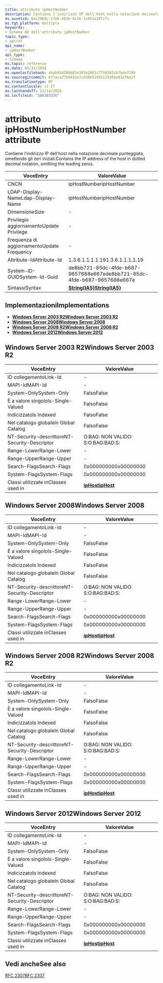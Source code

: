 ```yaml
---
title: attributo ipHostNumber
description: Contiene l'indirizzo IP dell'host nella notazione decimale punteggiata, omettendo gli zeri iniziali.
ms.assetid: 0ac29b9c-17eb-483e-9c1b-1c853a197cfc
ms.tgt_platform: multiple
keywords:
- Schema AD dell'attributo ipHostNumber
topic_type:
- apiref
api_name:
- ipHostNumber
api_type:
- Schema
ms.topic: reference
ms.date: 05/31/2018
ms.openlocfilehash: 44ab93428b683e39fe2081c7f58262cb7bde7280
ms.sourcegitcommit: b77ace27b0432e7cd3863191b11926be032fbe2f
ms.translationtype: MT
ms.contentlocale: it-IT
ms.lasthandoff: 12/14/2020
ms.locfileid: "106303336"
---
```

# <a name="iphostnumber-attribute"></a><span data-ttu-id="229da-104">attributo ipHostNumber</span><span class="sxs-lookup"><span data-stu-id="229da-104">ipHostNumber attribute</span></span>

<span data-ttu-id="229da-105">Contiene l'indirizzo IP dell'host nella notazione decimale punteggiata, omettendo gli zeri iniziali.</span><span class="sxs-lookup"><span data-stu-id="229da-105">Contains the IP address of the host in dotted decimal notation, omitting the leading zeros.</span></span>



| <span data-ttu-id="229da-106">Voce</span><span class="sxs-lookup"><span data-stu-id="229da-106">Entry</span></span> | <span data-ttu-id="229da-107">Valore</span><span class="sxs-lookup"><span data-stu-id="229da-107">Value</span></span> |
|-------------------|--------------------------------------|
| <span data-ttu-id="229da-108">CN</span><span class="sxs-lookup"><span data-stu-id="229da-108">CN</span></span>                | <span data-ttu-id="229da-109">ipHostNumber</span><span class="sxs-lookup"><span data-stu-id="229da-109">ipHostNumber</span></span>                         |
| <span data-ttu-id="229da-110">LDAP-Display-Name</span><span class="sxs-lookup"><span data-stu-id="229da-110">Ldap-Display-Name</span></span> | <span data-ttu-id="229da-111">ipHostNumber</span><span class="sxs-lookup"><span data-stu-id="229da-111">ipHostNumber</span></span>                         |
| <span data-ttu-id="229da-112">Dimensione</span><span class="sxs-lookup"><span data-stu-id="229da-112">Size</span></span>              | \-                                   |
| <span data-ttu-id="229da-113">Privilegio aggiornamento</span><span class="sxs-lookup"><span data-stu-id="229da-113">Update Privilege</span></span>  | \-                                   |
| <span data-ttu-id="229da-114">Frequenza di aggiornamento</span><span class="sxs-lookup"><span data-stu-id="229da-114">Update Frequency</span></span>  | \-                                   |
| <span data-ttu-id="229da-115">Attribute-Id</span><span class="sxs-lookup"><span data-stu-id="229da-115">Attribute-Id</span></span>      | <span data-ttu-id="229da-116">1.3.6.1.1.1.1.19</span><span class="sxs-lookup"><span data-stu-id="229da-116">1.3.6.1.1.1.1.19</span></span>                     |
| <span data-ttu-id="229da-117">System-ID-GUID</span><span class="sxs-lookup"><span data-stu-id="229da-117">System-Id-Guid</span></span>    | <span data-ttu-id="229da-118">de8bb721-85dc-4fde-b687-9657688e667e</span><span class="sxs-lookup"><span data-stu-id="229da-118">de8bb721-85dc-4fde-b687-9657688e667e</span></span> |
| <span data-ttu-id="229da-119">Sintassi</span><span class="sxs-lookup"><span data-stu-id="229da-119">Syntax</span></span>            | [<span data-ttu-id="229da-120">**String(IA5)**</span><span class="sxs-lookup"><span data-stu-id="229da-120">**String(IA5)**</span></span>](s-string-ia5.md)  |



## <a name="implementations"></a><span data-ttu-id="229da-121">Implementazioni</span><span class="sxs-lookup"><span data-stu-id="229da-121">Implementations</span></span>

-   [<span data-ttu-id="229da-122">**Windows Server 2003 R2**</span><span class="sxs-lookup"><span data-stu-id="229da-122">**Windows Server 2003 R2**</span></span>](#windows-server-2003-r2)
-   [<span data-ttu-id="229da-123">**Windows Server 2008**</span><span class="sxs-lookup"><span data-stu-id="229da-123">**Windows Server 2008**</span></span>](#windows-server-2008)
-   [<span data-ttu-id="229da-124">**Windows Server 2008 R2**</span><span class="sxs-lookup"><span data-stu-id="229da-124">**Windows Server 2008 R2**</span></span>](#windows-server-2008-r2)
-   [<span data-ttu-id="229da-125">**Windows Server 2012**</span><span class="sxs-lookup"><span data-stu-id="229da-125">**Windows Server 2012**</span></span>](#windows-server-2012)

## <a name="windows-server-2003-r2"></a><span data-ttu-id="229da-126">Windows Server 2003 R2</span><span class="sxs-lookup"><span data-stu-id="229da-126">Windows Server 2003 R2</span></span>



| <span data-ttu-id="229da-127">Voce</span><span class="sxs-lookup"><span data-stu-id="229da-127">Entry</span></span> | <span data-ttu-id="229da-128">Valore</span><span class="sxs-lookup"><span data-stu-id="229da-128">Value</span></span> |
|------------------------|---------------------------------------|
| <span data-ttu-id="229da-129">ID collegamento</span><span class="sxs-lookup"><span data-stu-id="229da-129">Link-Id</span></span>                | \-                                    |
| <span data-ttu-id="229da-130">MAPI-Id</span><span class="sxs-lookup"><span data-stu-id="229da-130">MAPI-Id</span></span>                | \-                                    |
| <span data-ttu-id="229da-131">System-Only</span><span class="sxs-lookup"><span data-stu-id="229da-131">System-Only</span></span>            | <span data-ttu-id="229da-132">Falso</span><span class="sxs-lookup"><span data-stu-id="229da-132">False</span></span>                                 |
| <span data-ttu-id="229da-133">È a valore singolo</span><span class="sxs-lookup"><span data-stu-id="229da-133">Is-Single-Valued</span></span>       | <span data-ttu-id="229da-134">Falso</span><span class="sxs-lookup"><span data-stu-id="229da-134">False</span></span>                                 |
| <span data-ttu-id="229da-135">Indicizzato</span><span class="sxs-lookup"><span data-stu-id="229da-135">Is Indexed</span></span>             | <span data-ttu-id="229da-136">Falso</span><span class="sxs-lookup"><span data-stu-id="229da-136">False</span></span>                                 |
| <span data-ttu-id="229da-137">Nel catalogo globale</span><span class="sxs-lookup"><span data-stu-id="229da-137">In Global Catalog</span></span>      | <span data-ttu-id="229da-138">Falso</span><span class="sxs-lookup"><span data-stu-id="229da-138">False</span></span>                                 |
| <span data-ttu-id="229da-139">NT-Security-descrittore</span><span class="sxs-lookup"><span data-stu-id="229da-139">NT-Security-Descriptor</span></span> | <span data-ttu-id="229da-140">O:BAG: NON VALIDO: S:</span><span class="sxs-lookup"><span data-stu-id="229da-140">O:BAG:BAD:S:</span></span>                          |
| <span data-ttu-id="229da-141">Range-Lower</span><span class="sxs-lookup"><span data-stu-id="229da-141">Range-Lower</span></span>            | \-                                    |
| <span data-ttu-id="229da-142">Range-Upper</span><span class="sxs-lookup"><span data-stu-id="229da-142">Range-Upper</span></span>            | \-                                    |
| <span data-ttu-id="229da-143">Search-Flags</span><span class="sxs-lookup"><span data-stu-id="229da-143">Search-Flags</span></span>           | <span data-ttu-id="229da-144">0x00000000</span><span class="sxs-lookup"><span data-stu-id="229da-144">0x00000000</span></span>                            |
| <span data-ttu-id="229da-145">System-Flags</span><span class="sxs-lookup"><span data-stu-id="229da-145">System-Flags</span></span>           | <span data-ttu-id="229da-146">0x00000000</span><span class="sxs-lookup"><span data-stu-id="229da-146">0x00000000</span></span>                            |
| <span data-ttu-id="229da-147">Classi utilizzate in</span><span class="sxs-lookup"><span data-stu-id="229da-147">Classes used in</span></span>        | [<span data-ttu-id="229da-148">**ipHost**</span><span class="sxs-lookup"><span data-stu-id="229da-148">**ipHost**</span></span>](c-iphost.md)<br/> |



## <a name="windows-server-2008"></a><span data-ttu-id="229da-149">Windows Server 2008</span><span class="sxs-lookup"><span data-stu-id="229da-149">Windows Server 2008</span></span>



| <span data-ttu-id="229da-150">Voce</span><span class="sxs-lookup"><span data-stu-id="229da-150">Entry</span></span> | <span data-ttu-id="229da-151">Valore</span><span class="sxs-lookup"><span data-stu-id="229da-151">Value</span></span> |
|------------------------|---------------------------------------|
| <span data-ttu-id="229da-152">ID collegamento</span><span class="sxs-lookup"><span data-stu-id="229da-152">Link-Id</span></span>                | \-                                    |
| <span data-ttu-id="229da-153">MAPI-Id</span><span class="sxs-lookup"><span data-stu-id="229da-153">MAPI-Id</span></span>                | \-                                    |
| <span data-ttu-id="229da-154">System-Only</span><span class="sxs-lookup"><span data-stu-id="229da-154">System-Only</span></span>            | <span data-ttu-id="229da-155">Falso</span><span class="sxs-lookup"><span data-stu-id="229da-155">False</span></span>                                 |
| <span data-ttu-id="229da-156">È a valore singolo</span><span class="sxs-lookup"><span data-stu-id="229da-156">Is-Single-Valued</span></span>       | <span data-ttu-id="229da-157">Falso</span><span class="sxs-lookup"><span data-stu-id="229da-157">False</span></span>                                 |
| <span data-ttu-id="229da-158">Indicizzato</span><span class="sxs-lookup"><span data-stu-id="229da-158">Is Indexed</span></span>             | <span data-ttu-id="229da-159">Falso</span><span class="sxs-lookup"><span data-stu-id="229da-159">False</span></span>                                 |
| <span data-ttu-id="229da-160">Nel catalogo globale</span><span class="sxs-lookup"><span data-stu-id="229da-160">In Global Catalog</span></span>      | <span data-ttu-id="229da-161">Falso</span><span class="sxs-lookup"><span data-stu-id="229da-161">False</span></span>                                 |
| <span data-ttu-id="229da-162">NT-Security-descrittore</span><span class="sxs-lookup"><span data-stu-id="229da-162">NT-Security-Descriptor</span></span> | <span data-ttu-id="229da-163">O:BAG: NON VALIDO: S:</span><span class="sxs-lookup"><span data-stu-id="229da-163">O:BAG:BAD:S:</span></span>                          |
| <span data-ttu-id="229da-164">Range-Lower</span><span class="sxs-lookup"><span data-stu-id="229da-164">Range-Lower</span></span>            | \-                                    |
| <span data-ttu-id="229da-165">Range-Upper</span><span class="sxs-lookup"><span data-stu-id="229da-165">Range-Upper</span></span>            | \-                                    |
| <span data-ttu-id="229da-166">Search-Flags</span><span class="sxs-lookup"><span data-stu-id="229da-166">Search-Flags</span></span>           | <span data-ttu-id="229da-167">0x00000000</span><span class="sxs-lookup"><span data-stu-id="229da-167">0x00000000</span></span>                            |
| <span data-ttu-id="229da-168">System-Flags</span><span class="sxs-lookup"><span data-stu-id="229da-168">System-Flags</span></span>           | <span data-ttu-id="229da-169">0x00000000</span><span class="sxs-lookup"><span data-stu-id="229da-169">0x00000000</span></span>                            |
| <span data-ttu-id="229da-170">Classi utilizzate in</span><span class="sxs-lookup"><span data-stu-id="229da-170">Classes used in</span></span>        | [<span data-ttu-id="229da-171">**ipHost**</span><span class="sxs-lookup"><span data-stu-id="229da-171">**ipHost**</span></span>](c-iphost.md)<br/> |



## <a name="windows-server-2008-r2"></a><span data-ttu-id="229da-172">Windows Server 2008 R2</span><span class="sxs-lookup"><span data-stu-id="229da-172">Windows Server 2008 R2</span></span>



| <span data-ttu-id="229da-173">Voce</span><span class="sxs-lookup"><span data-stu-id="229da-173">Entry</span></span> | <span data-ttu-id="229da-174">Valore</span><span class="sxs-lookup"><span data-stu-id="229da-174">Value</span></span> |
|------------------------|---------------------------------------|
| <span data-ttu-id="229da-175">ID collegamento</span><span class="sxs-lookup"><span data-stu-id="229da-175">Link-Id</span></span>                | \-                                    |
| <span data-ttu-id="229da-176">MAPI-Id</span><span class="sxs-lookup"><span data-stu-id="229da-176">MAPI-Id</span></span>                | \-                                    |
| <span data-ttu-id="229da-177">System-Only</span><span class="sxs-lookup"><span data-stu-id="229da-177">System-Only</span></span>            | <span data-ttu-id="229da-178">Falso</span><span class="sxs-lookup"><span data-stu-id="229da-178">False</span></span>                                 |
| <span data-ttu-id="229da-179">È a valore singolo</span><span class="sxs-lookup"><span data-stu-id="229da-179">Is-Single-Valued</span></span>       | <span data-ttu-id="229da-180">Falso</span><span class="sxs-lookup"><span data-stu-id="229da-180">False</span></span>                                 |
| <span data-ttu-id="229da-181">Indicizzato</span><span class="sxs-lookup"><span data-stu-id="229da-181">Is Indexed</span></span>             | <span data-ttu-id="229da-182">Falso</span><span class="sxs-lookup"><span data-stu-id="229da-182">False</span></span>                                 |
| <span data-ttu-id="229da-183">Nel catalogo globale</span><span class="sxs-lookup"><span data-stu-id="229da-183">In Global Catalog</span></span>      | <span data-ttu-id="229da-184">Falso</span><span class="sxs-lookup"><span data-stu-id="229da-184">False</span></span>                                 |
| <span data-ttu-id="229da-185">NT-Security-descrittore</span><span class="sxs-lookup"><span data-stu-id="229da-185">NT-Security-Descriptor</span></span> | <span data-ttu-id="229da-186">O:BAG: NON VALIDO: S:</span><span class="sxs-lookup"><span data-stu-id="229da-186">O:BAG:BAD:S:</span></span>                          |
| <span data-ttu-id="229da-187">Range-Lower</span><span class="sxs-lookup"><span data-stu-id="229da-187">Range-Lower</span></span>            | \-                                    |
| <span data-ttu-id="229da-188">Range-Upper</span><span class="sxs-lookup"><span data-stu-id="229da-188">Range-Upper</span></span>            | \-                                    |
| <span data-ttu-id="229da-189">Search-Flags</span><span class="sxs-lookup"><span data-stu-id="229da-189">Search-Flags</span></span>           | <span data-ttu-id="229da-190">0x00000000</span><span class="sxs-lookup"><span data-stu-id="229da-190">0x00000000</span></span>                            |
| <span data-ttu-id="229da-191">System-Flags</span><span class="sxs-lookup"><span data-stu-id="229da-191">System-Flags</span></span>           | <span data-ttu-id="229da-192">0x00000000</span><span class="sxs-lookup"><span data-stu-id="229da-192">0x00000000</span></span>                            |
| <span data-ttu-id="229da-193">Classi utilizzate in</span><span class="sxs-lookup"><span data-stu-id="229da-193">Classes used in</span></span>        | [<span data-ttu-id="229da-194">**ipHost**</span><span class="sxs-lookup"><span data-stu-id="229da-194">**ipHost**</span></span>](c-iphost.md)<br/> |



## <a name="windows-server-2012"></a><span data-ttu-id="229da-195">Windows Server 2012</span><span class="sxs-lookup"><span data-stu-id="229da-195">Windows Server 2012</span></span>



| <span data-ttu-id="229da-196">Voce</span><span class="sxs-lookup"><span data-stu-id="229da-196">Entry</span></span> | <span data-ttu-id="229da-197">Valore</span><span class="sxs-lookup"><span data-stu-id="229da-197">Value</span></span> |
|------------------------|---------------------------------------|
| <span data-ttu-id="229da-198">ID collegamento</span><span class="sxs-lookup"><span data-stu-id="229da-198">Link-Id</span></span>                | \-                                    |
| <span data-ttu-id="229da-199">MAPI-Id</span><span class="sxs-lookup"><span data-stu-id="229da-199">MAPI-Id</span></span>                | \-                                    |
| <span data-ttu-id="229da-200">System-Only</span><span class="sxs-lookup"><span data-stu-id="229da-200">System-Only</span></span>            | <span data-ttu-id="229da-201">Falso</span><span class="sxs-lookup"><span data-stu-id="229da-201">False</span></span>                                 |
| <span data-ttu-id="229da-202">È a valore singolo</span><span class="sxs-lookup"><span data-stu-id="229da-202">Is-Single-Valued</span></span>       | <span data-ttu-id="229da-203">Falso</span><span class="sxs-lookup"><span data-stu-id="229da-203">False</span></span>                                 |
| <span data-ttu-id="229da-204">Indicizzato</span><span class="sxs-lookup"><span data-stu-id="229da-204">Is Indexed</span></span>             | <span data-ttu-id="229da-205">Falso</span><span class="sxs-lookup"><span data-stu-id="229da-205">False</span></span>                                 |
| <span data-ttu-id="229da-206">Nel catalogo globale</span><span class="sxs-lookup"><span data-stu-id="229da-206">In Global Catalog</span></span>      | <span data-ttu-id="229da-207">Falso</span><span class="sxs-lookup"><span data-stu-id="229da-207">False</span></span>                                 |
| <span data-ttu-id="229da-208">NT-Security-descrittore</span><span class="sxs-lookup"><span data-stu-id="229da-208">NT-Security-Descriptor</span></span> | <span data-ttu-id="229da-209">O:BAG: NON VALIDO: S:</span><span class="sxs-lookup"><span data-stu-id="229da-209">O:BAG:BAD:S:</span></span>                          |
| <span data-ttu-id="229da-210">Range-Lower</span><span class="sxs-lookup"><span data-stu-id="229da-210">Range-Lower</span></span>            | \-                                    |
| <span data-ttu-id="229da-211">Range-Upper</span><span class="sxs-lookup"><span data-stu-id="229da-211">Range-Upper</span></span>            | \-                                    |
| <span data-ttu-id="229da-212">Search-Flags</span><span class="sxs-lookup"><span data-stu-id="229da-212">Search-Flags</span></span>           | <span data-ttu-id="229da-213">0x00000000</span><span class="sxs-lookup"><span data-stu-id="229da-213">0x00000000</span></span>                            |
| <span data-ttu-id="229da-214">System-Flags</span><span class="sxs-lookup"><span data-stu-id="229da-214">System-Flags</span></span>           | <span data-ttu-id="229da-215">0x00000000</span><span class="sxs-lookup"><span data-stu-id="229da-215">0x00000000</span></span>                            |
| <span data-ttu-id="229da-216">Classi utilizzate in</span><span class="sxs-lookup"><span data-stu-id="229da-216">Classes used in</span></span>        | [<span data-ttu-id="229da-217">**ipHost**</span><span class="sxs-lookup"><span data-stu-id="229da-217">**ipHost**</span></span>](c-iphost.md)<br/> |



## <a name="see-also"></a><span data-ttu-id="229da-218">Vedi anche</span><span class="sxs-lookup"><span data-stu-id="229da-218">See also</span></span>

<dl> <dt>

[<span data-ttu-id="229da-219">RFC 2307</span><span class="sxs-lookup"><span data-stu-id="229da-219">RFC 2307</span></span>](https://www.ietf.org/rfc/rfc2307.txt)
</dt> </dl>

 

 





